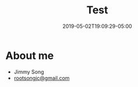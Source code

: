 ﻿---
title: "Test"
date: 2019-05-02T19:09:29-05:00
draft: true
---

# About me
- Jimmy Song
- rootsongjc@gmail.com